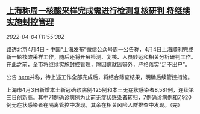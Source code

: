 <!--1649073663000-->
[上海称周一核酸采样完成需进行检测复核研判 将继续实施封控管理](https://cn.reuters.com/article/shanghai-covid-test-lockdown-0404-idCNKCS2LW11M)
------

<div><i>2022-04-04T11:55:38Z</i></div><p>路透北京4月4日 - 中国“上海发布”微信公众号周一公告称，4月4日上海顺利完成新一轮核酸采样工作，随后还将开展检测、复核、人员转运和相关分析研判工作。在此之前，全市将继续实施封控管理，除因病就医等外，严格落实“足不出户”。</p><p>公告 <a href="https://mp.weixin.qq.com/s/HV8B9douRhRis6QlB0X7SA">here</a>并称，待上述工作全部完成后，将结合筛查结果，明确后续管控措施。</p><p>上海市4月3日新增本土新冠确诊病例425例和本土无症状感染者8,581例，连续第三日创新高。其中71例确诊病例为此前无症状感染者转归，7例确诊病例和7,920例无症状感染者在隔离管控中发现，其余在相关风险人群排查中发现。（完）</p>
